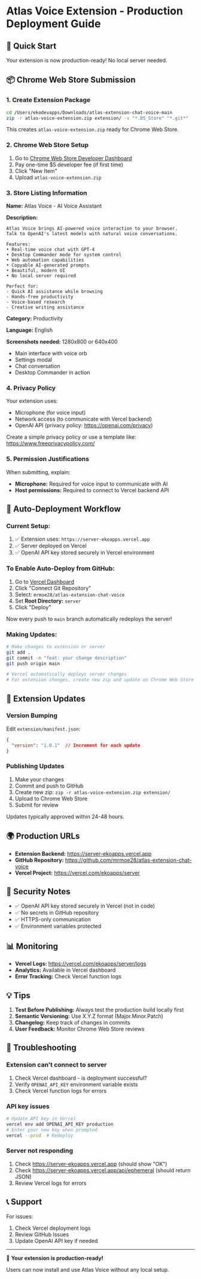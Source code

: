 # Atlas Voice Extension - Production Deployment Guide

## 🚀 Quick Start

Your extension is now production-ready! No local server needed.

## 📦 Chrome Web Store Submission

### 1. Create Extension Package

```bash
cd /Users/ekodevapps/Downloads/atlas-extension-chat-voice-main
zip -r atlas-voice-extension.zip extension/ -x "*.DS_Store" "*.git*"
```

This creates `atlas-voice-extension.zip` ready for Chrome Web Store.

### 2. Chrome Web Store Setup

1. Go to [Chrome Web Store Developer Dashboard](https://chrome.google.com/webstore/devconsole)
2. Pay one-time $5 developer fee (if first time)
3. Click "New Item"
4. Upload `atlas-voice-extension.zip`

### 3. Store Listing Information

**Name:** Atlas Voice - AI Voice Assistant

**Description:**
```
Atlas Voice brings AI-powered voice interaction to your browser.
Talk to OpenAI's latest models with natural voice conversations.

Features:
• Real-time voice chat with GPT-4
• Desktop Commander mode for system control
• Web automation capabilities
• Copyable AI-generated prompts
• Beautiful, modern UI
• No local server required

Perfect for:
- Quick AI assistance while browsing
- Hands-free productivity
- Voice-based research
- Creative writing assistance
```

**Category:** Productivity

**Language:** English

**Screenshots needed:** 1280x800 or 640x400
- Main interface with voice orb
- Settings modal
- Chat conversation
- Desktop Commander in action

### 4. Privacy Policy

Your extension uses:
- Microphone (for voice input)
- Network access (to communicate with Vercel backend)
- OpenAI API (privacy policy: https://openai.com/privacy)

Create a simple privacy policy or use a template like:
https://www.freeprivacypolicy.com/

### 5. Permission Justifications

When submitting, explain:
- **Microphone:** Required for voice input to communicate with AI
- **Host permissions:** Required to connect to Vercel backend API

## 🔄 Auto-Deployment Workflow

### Current Setup:
1. ✅ Extension uses: `https://server-ekoapps.vercel.app`
2. ✅ Server deployed on Vercel
3. ✅ OpenAI API key stored securely in Vercel environment

### To Enable Auto-Deploy from GitHub:

1. Go to [Vercel Dashboard](https://vercel.com/ekoapps/server/settings/git)
2. Click "Connect Git Repository"
3. Select: `mrmoe28/atlas-extension-chat-voice`
4. Set **Root Directory:** `server`
5. Click "Deploy"

Now every push to `main` branch automatically redeploys the server!

### Making Updates:

```bash
# Make changes to extension or server
git add .
git commit -m "feat: your change description"
git push origin main

# Vercel automatically deploys server changes
# For extension changes, create new zip and update on Chrome Web Store
```

## 🔧 Extension Updates

### Version Bumping

Edit `extension/manifest.json`:
```json
{
  "version": "1.0.1"  // Increment for each update
}
```

### Publishing Updates

1. Make your changes
2. Commit and push to GitHub
3. Create new zip: `zip -r atlas-voice-extension.zip extension/`
4. Upload to Chrome Web Store
5. Submit for review

Updates typically approved within 24-48 hours.

## 🌍 Production URLs

- **Extension Backend:** https://server-ekoapps.vercel.app
- **GitHub Repository:** https://github.com/mrmoe28/atlas-extension-chat-voice
- **Vercel Project:** https://vercel.com/ekoapps/server

## 🔐 Security Notes

- ✅ OpenAI API key stored securely in Vercel (not in code)
- ✅ No secrets in GitHub repository
- ✅ HTTPS-only communication
- ✅ Environment variables protected

## 📊 Monitoring

- **Vercel Logs:** https://vercel.com/ekoapps/server/logs
- **Analytics:** Available in Vercel dashboard
- **Error Tracking:** Check Vercel function logs

## 💡 Tips

1. **Test Before Publishing:** Always test the production build locally first
2. **Semantic Versioning:** Use X.Y.Z format (Major.Minor.Patch)
3. **Changelog:** Keep track of changes in commits
4. **User Feedback:** Monitor Chrome Web Store reviews

## 🐛 Troubleshooting

### Extension can't connect to server
1. Check Vercel dashboard - is deployment successful?
2. Verify `OPENAI_API_KEY` environment variable exists
3. Check Vercel function logs for errors

### API key issues
```bash
# Update API key in Vercel
vercel env add OPENAI_API_KEY production
# Enter your new key when prompted
vercel --prod  # Redeploy
```

### Server not responding
1. Check https://server-ekoapps.vercel.app (should show "OK")
2. Check https://server-ekoapps.vercel.app/api/ephemeral (should return JSON)
3. Review Vercel logs for errors

## 📞 Support

For issues:
1. Check Vercel deployment logs
2. Review GitHub Issues
3. Update OpenAI API key if needed

---

🎉 **Your extension is production-ready!**

Users can now install and use Atlas Voice without any local setup.
